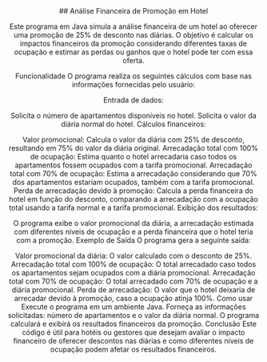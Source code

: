 <div align="center">
## Análise Financeira de Promoção em Hotel
  
Este programa em Java simula a análise financeira de um hotel ao oferecer uma promoção de 25% de desconto nas diárias. O objetivo é calcular os impactos financeiros da promoção considerando diferentes taxas de ocupação e estimar as perdas ou ganhos que o hotel pode ter com essa oferta.

Funcionalidade
O programa realiza os seguintes cálculos com base nas informações fornecidas pelo usuário:

Entrada de dados:

Solicita o número de apartamentos disponíveis no hotel.
Solicita o valor da diária normal do hotel.
Cálculos financeiros:

Valor promocional: Calcula o valor da diária com 25% de desconto, resultando em 75% do valor da diária original.
Arrecadação total com 100% de ocupação: Estima quanto o hotel arrecadaria caso todos os apartamentos fossem ocupados com a tarifa promocional.
Arrecadação total com 70% de ocupação: Estima a arrecadação considerando que 70% dos apartamentos estariam ocupados, também com a tarifa promocional.
Perda de arrecadação devido à promoção: Calcula a perda financeira do hotel em função do desconto, comparando a arrecadação com a ocupação total usando a tarifa normal e a tarifa promocional.
Exibição dos resultados:

O programa exibe o valor promocional da diária, a arrecadação estimada com diferentes níveis de ocupação e a perda financeira que o hotel teria com a promoção.
Exemplo de Saída
O programa gera a seguinte saída:

Valor promocional da diária: O valor calculado com o desconto de 25%.
Arrecadação total com 100% de ocupação: O total arrecadado caso todos os apartamentos sejam ocupados com a diária promocional.
Arrecadação total com 70% de ocupação: O total arrecadado com 70% de ocupação e a diária promocional.
Perda de arrecadação: O valor que o hotel deixaria de arrecadar devido à promoção, caso a ocupação atinja 100%.
Como usar
Execute o programa em um ambiente Java.
Forneça as informações solicitadas: número de apartamentos e o valor da diária normal.
O programa calculará e exibirá os resultados financeiros da promoção.
Conclusão
Este código é útil para hotéis ou gestores que desejam avaliar o impacto financeiro de oferecer descontos nas diárias e como diferentes níveis de ocupação podem afetar os resultados financeiros.
